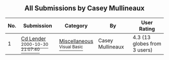 ﻿<div align="center">

## All Submissions by Casey Mullineaux

</div>

No.  | Submission | Category | By   | User Rating
---- | ---------- | -------- | ---- | -----------
1 | [Cd Lender<br /><sup>2000-10-30 21:07:40</sup>](https://github.com/Planet-Source-Code/casey-mullineaux-cd-lender__1-12402) | [Miscellaneous<br /><sup>Visual Basic</sup>](../ByCategory/miscellaneous__1-1.md) | Casey Mullineaux | 4.3 (13 globes from 3 users)

